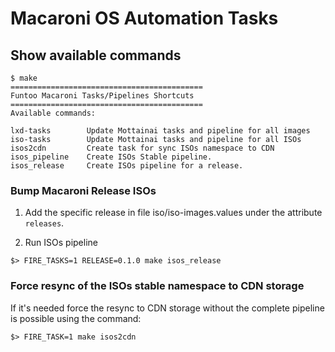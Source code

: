 # Macaroni OS Automation Tasks

## Show available commands

```shell
$ make
===========================================
Funtoo Macaroni Tasks/Pipelines Shortcuts
===========================================
Available commands:

lxd-tasks        Update Mottainai tasks and pipeline for all images
iso-tasks        Update Mottainai tasks and pipeline for all ISOs
isos2cdn         Create task for sync ISOs namespace to CDN
isos_pipeline    Create ISOs Stable pipeline.
isos_release     Create ISOs pipeline for a release.
```

### Bump Macaroni Release ISOs

1) Add the specific release in file iso/iso-images.values under the
   attribute `releases`.

2) Run ISOs pipeline

```shell
$> FIRE_TASKS=1 RELEASE=0.1.0 make isos_release
```

### Force resync of the ISOs stable namespace to CDN storage

If it's needed force the resync to CDN storage
without the complete pipeline is possible using the command:

```shell
$> FIRE_TASK=1 make isos2cdn
```
